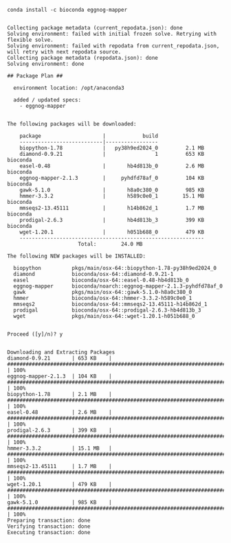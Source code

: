 	conda install -c bioconda eggnog-mapper
	

	Collecting package metadata (current_repodata.json): done
	Solving environment: failed with initial frozen solve. Retrying with flexible solve.
	Solving environment: failed with repodata from current_repodata.json, will retry with next repodata source.
	Collecting package metadata (repodata.json): done
	Solving environment: done

	## Package Plan ##

	  environment location: /opt/anaconda3

	  added / updated specs:
	    - eggnog-mapper


	The following packages will be downloaded:

	    package                    |            build
	    ---------------------------|-----------------
	    biopython-1.78             |   py38h9ed2024_0         2.1 MB
	    diamond-0.9.21             |                1         653 KB  bioconda
	    easel-0.48                 |       hb4d813b_0         2.6 MB  bioconda
	    eggnog-mapper-2.1.3        |     pyhdfd78af_0         104 KB  bioconda
	    gawk-5.1.0                 |       h8a0c380_0         985 KB
	    hmmer-3.3.2                |       h589c0e0_1        15.1 MB  bioconda
	    mmseqs2-13.45111           |       h14b862d_1         1.7 MB  bioconda
	    prodigal-2.6.3             |       hb4d813b_3         399 KB  bioconda
	    wget-1.20.1                |       h051b688_0         479 KB
	    ------------------------------------------------------------
						   Total:        24.0 MB

	The following NEW packages will be INSTALLED:

	  biopython          pkgs/main/osx-64::biopython-1.78-py38h9ed2024_0
	  diamond            bioconda/osx-64::diamond-0.9.21-1
	  easel              bioconda/osx-64::easel-0.48-hb4d813b_0
	  eggnog-mapper      bioconda/noarch::eggnog-mapper-2.1.3-pyhdfd78af_0
	  gawk               pkgs/main/osx-64::gawk-5.1.0-h8a0c380_0
	  hmmer              bioconda/osx-64::hmmer-3.3.2-h589c0e0_1
	  mmseqs2            bioconda/osx-64::mmseqs2-13.45111-h14b862d_1
	  prodigal           bioconda/osx-64::prodigal-2.6.3-hb4d813b_3
	  wget               pkgs/main/osx-64::wget-1.20.1-h051b688_0


	Proceed ([y]/n)? y


	Downloading and Extracting Packages
	diamond-0.9.21       | 653 KB    | ####################################################################### | 100% 
	eggnog-mapper-2.1.3  | 104 KB    | ####################################################################### | 100% 
	biopython-1.78       | 2.1 MB    | ####################################################################### | 100% 
	easel-0.48           | 2.6 MB    | ####################################################################### | 100% 
	prodigal-2.6.3       | 399 KB    | ####################################################################### | 100% 
	hmmer-3.3.2          | 15.1 MB   | ####################################################################### | 100% 
	mmseqs2-13.45111     | 1.7 MB    | ####################################################################### | 100% 
	wget-1.20.1          | 479 KB    | ####################################################################### | 100% 
	gawk-5.1.0           | 985 KB    | ####################################################################### | 100% 
	Preparing transaction: done
	Verifying transaction: done
	Executing transaction: done
	
